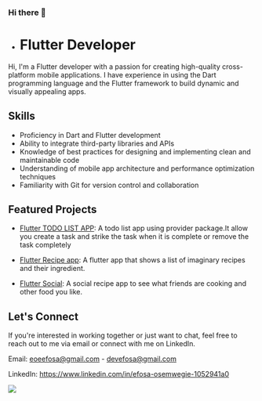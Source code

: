 ### Hi there 👋

<!--
**eoeefosa/eoeefosa** is a ✨ _special_ ✨ repository because its `README.md` (this file) appears on your GitHub profile.-->



- # Flutter Developer

Hi, I'm a Flutter developer with a passion for creating high-quality cross-platform mobile applications. I have experience in using the Dart programming language and the Flutter framework to build dynamic and visually appealing apps.

## Skills

- Proficiency in Dart and Flutter development
- Ability to integrate third-party libraries and APIs
- Knowledge of best practices for designing and implementing clean and maintainable code
- Understanding of mobile app architecture and performance optimization techniques
- Familiarity with Git for version control and collaboration

## Featured Projects

<!-- - [Flutter Fitness](https://github.com/username/repo): A fitness app that provides personalized workout routines and nutrition plans. -->
<!-- - [Flutter E-Commerce](https://github.com/username/repo): An online shopping app with a sleek and intuitive user interface. -->
- [Flutter TODO LIST APP](https://github.com/eoeefosa/simple-provider-example.git): A todo list app using provider package.It allow you create a task and strike the task when it is complete or remove the task completely
- [Flutter Recipe app](https://github.com/eoeefosa/recipes.git): A flutter app that shows a list of imaginary recipes and their ingredient.

- [Flutter Social](https://github.com/eoeefosa/Fooderlich-2.0.git): A social recipe app to see what friends are cooking and other food you like.
<!-- - [Flutter Social](https://github.com/username/repo): A social media app for connecting with friends and family. -->

## Let's Connect

If you're interested in working together or just want to chat, feel free to reach out to me via email or connect with me on LinkedIn.

Email: eoeefosa@gmail.com
      - devefosa@gmail.com
       
LinkedIn: https://www.linkedin.com/in/efosa-osemwegie-1052941a0


<a title="Made with Fluent Design" href="https://github.com/bdlukaa/fluent_ui">
  <img
    src="https://img.shields.io/badge/fluent-design-blue?style=flat-square&color=gray&labelColor=0078D7"
  >
</a>
